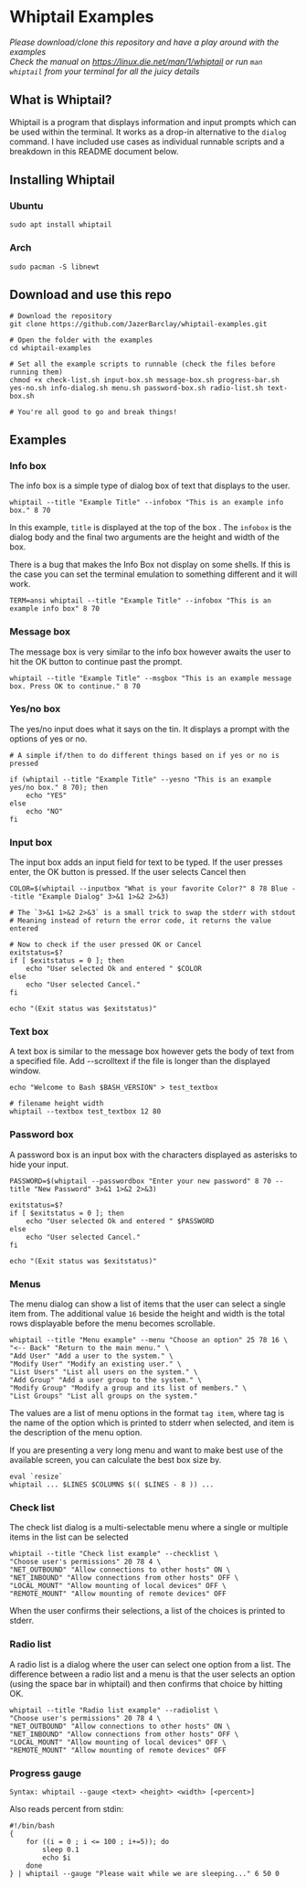 # Whiptail Examples

*Please download/clone this repository and have a play around with the examples*<br>
*Check the manual on https://linux.die.net/man/1/whiptail or run ``man whiptail`` from your terminal for all the juicy details*

## What is Whiptail?
Whiptail is a program that displays information and input prompts which can be used within the terminal. It works as a drop-in alternative to the ``dialog`` command. I have included use cases as individual runnable scripts and a breakdown in this README document below.

## Installing Whiptail
### Ubuntu
```
sudo apt install whiptail
```

### Arch
```
sudo pacman -S libnewt
```

## Download and use this repo
```
# Download the repository
git clone https://github.com/JazerBarclay/whiptail-examples.git

# Open the folder with the examples
cd whiptail-examples

# Set all the example scripts to runnable (check the files before running them)
chmod +x check-list.sh input-box.sh message-box.sh progress-bar.sh yes-no.sh info-dialog.sh menu.sh password-box.sh radio-list.sh text-box.sh

# You're all good to go and break things!
```

## Examples
### Info box
The info box is a simple type of dialog box of text that displays to the user.

```
whiptail --title "Example Title" --infobox "This is an example info box." 8 70
```

In this example, ``title`` is displayed at the top of the box . The ``infobox`` is the dialog body and the final two arguments are the height and width of the box.

There is a bug that makes the Info Box not display on some shells. If this is the case you can set the terminal emulation to something different and it will work.

```
TERM=ansi whiptail --title "Example Title" --infobox "This is an example info box" 8 70
```


### Message box
The message box is very similar to the info box however awaits the user to hit the OK button to continue past the prompt.

```
whiptail --title "Example Title" --msgbox "This is an example message box. Press OK to continue." 8 70
```


### Yes/no box
The yes/no input does what it says on the tin. It displays a prompt with the options of yes or no.

```
# A simple if/then to do different things based on if yes or no is pressed

if (whiptail --title "Example Title" --yesno "This is an example yes/no box." 8 70); then
    echo "YES"
else
    echo "NO"
fi
```


### Input box
The input box adds an input field for text to be typed. If the user presses enter, the OK button is pressed. If the user selects Cancel then 

```
COLOR=$(whiptail --inputbox "What is your favorite Color?" 8 78 Blue --title "Example Dialog" 3>&1 1>&2 2>&3)

# The `3>&1 1>&2 2>&3` is a small trick to swap the stderr with stdout
# Meaning instead of return the error code, it returns the value entered

# Now to check if the user pressed OK or Cancel
exitstatus=$?
if [ $exitstatus = 0 ]; then
    echo "User selected Ok and entered " $COLOR
else
    echo "User selected Cancel."
fi

echo "(Exit status was $exitstatus)"
```


### Text box
A text box is similar to the message box however gets the body of text from a specified file. Add --scrolltext if the file is longer than the displayed window.

```
echo "Welcome to Bash $BASH_VERSION" > test_textbox

# filename height width
whiptail --textbox test_textbox 12 80
```


### Password box
A password box is an input box with the characters displayed as asterisks to hide your input.

```
PASSWORD=$(whiptail --passwordbox "Enter your new password" 8 70 --title "New Password" 3>&1 1>&2 2>&3)

exitstatus=$?
if [ $exitstatus = 0 ]; then
    echo "User selected Ok and entered " $PASSWORD
else
    echo "User selected Cancel."
fi

echo "(Exit status was $exitstatus)"

```


### Menus
The menu dialog can show a list of items that the user can select a single item from. The additional value ``16`` beside the height and width is the total rows displayable before the menu becomes scrollable.

```
whiptail --title "Menu example" --menu "Choose an option" 25 78 16 \
"<-- Back" "Return to the main menu." \
"Add User" "Add a user to the system." \
"Modify User" "Modify an existing user." \
"List Users" "List all users on the system." \
"Add Group" "Add a user group to the system." \
"Modify Group" "Modify a group and its list of members." \
"List Groups" "List all groups on the system."
```

The values are a list of menu options in the format ``tag item``, where tag is the name of the option which is printed to stderr when selected, and item is the description of the menu option.

If you are presenting a very long menu and want to make best use of the available screen, you can calculate the best box size by.

```
eval `resize`
whiptail ... $LINES $COLUMNS $(( $LINES - 8 )) ...
```


### Check list
The check list dialog is a multi-selectable menu where a single or multiple items in the list can be selected

```
whiptail --title "Check list example" --checklist \
"Choose user's permissions" 20 78 4 \
"NET_OUTBOUND" "Allow connections to other hosts" ON \
"NET_INBOUND" "Allow connections from other hosts" OFF \
"LOCAL_MOUNT" "Allow mounting of local devices" OFF \
"REMOTE_MOUNT" "Allow mounting of remote devices" OFF
```

When the user confirms their selections, a list of the choices is printed to stderr.


### Radio list
A radio list is a dialog where the user can select one option from a list. The difference between a radio list and a menu is that the user selects an option (using the space bar in whiptail) and then confirms that choice by hitting OK.

```
whiptail --title "Radio list example" --radiolist \
"Choose user's permissions" 20 78 4 \
"NET_OUTBOUND" "Allow connections to other hosts" ON \
"NET_INBOUND" "Allow connections from other hosts" OFF \
"LOCAL_MOUNT" "Allow mounting of local devices" OFF \
"REMOTE_MOUNT" "Allow mounting of remote devices" OFF
```


### Progress gauge
`Syntax: whiptail --gauge <text> <height> <width> [<percent>]`

Also reads percent from stdin:

```
#!/bin/bash
{
    for ((i = 0 ; i <= 100 ; i+=5)); do
        sleep 0.1
        echo $i
    done
} | whiptail --gauge "Please wait while we are sleeping..." 6 50 0
```
